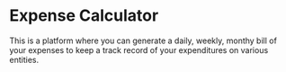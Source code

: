 # Expense Calculator

This is a platform where you can generate a daily, weekly, monthy bill of your expenses to keep a track record of your expenditures on various entities.
